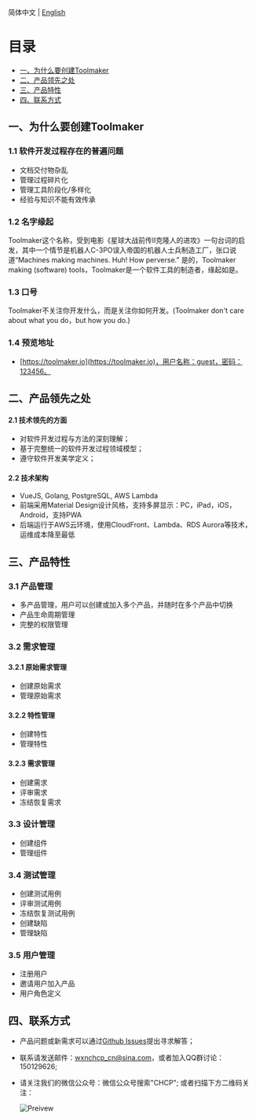 简体中文 | [English](./README.en-US.md)

# 目录
 * [一、为什么要创建Toolmaker](#1)
 * [二、产品领先之处](#2)
 * [三、产品特性](#3)
 * [四、联系方式](#4)

 ## <h2 id="1">一、为什么要创建Toolmaker</h2>
 ### 1.1 软件开发过程存在的普遍问题
  * 文档交付物杂乱
  * 管理过程碎片化
  * 管理工具阶段化/多样化
  * 经验与知识不能有效传承 

 ### 1.2 名字缘起
Toolmaker这个名称，受到电影《星球大战前传II克隆人的进攻》一句台词的启发，其中一个情节是机器人C-3PO误入帝国的机器人士兵制造工厂，张口说道“Machines making machines. Huh! How perverse.” 是的，Toolmaker making (software) tools，Toolmaker是一个软件工具的制造者，缘起如是。

  ### 1.3 口号
 Toolmaker不关注你开发什么，而是关注你如何开发。(Toolmaker don't care about what you do，but how you do.)

  ### 1.4 预览地址
  * [https://toolmaker.io](https://toolmaker.io)，用户名称：guest，密码：123456。

 ## <h2 id="2">二、产品领先之处</h2>
 #### 2.1 技术领先的方面
  * 对软件开发过程与方法的深刻理解；
  * 基于完整统一的软件开发过程领域模型；
  * 遵守软件开发美学定义；

 #### 2.2 技术架构
  * VueJS, Golang, PostgreSQL, AWS Lambda
  * 前端采用Material Design设计风格，支持多屏显示：PC，iPad，iOS，Android，支持PWA
  * 后端运行于AWS云环境，使用CloudFront、Lambda、RDS Aurora等技术，运维成本降至最低

 ## <h2 id="3">三、产品特性</h2>
  ### 3.1 产品管理
  * 多产品管理，用户可以创建或加入多个产品，并随时在多个产品中切换
  * 产品生命周期管理
  * 完整的权限管理
  ### 3.2 需求管理
  #### 3.2.1 原始需求管理
  * 创建原始需求
  * 管理原始需求
  #### 3.2.2 特性管理
  * 创建特性
  * 管理特性
  #### 3.2.3 需求管理
  * 创建需求
  * 评审需求
  * 冻结恢复需求
  ### 3.3 设计管理
  * 创建组件
  * 管理组件  
  ### 3.4 测试管理
  * 创建测试用例
  * 评审测试用例
  * 冻结恢复测试用例
  * 创建缺陷
  * 管理缺陷
  ### 3.5 用户管理
  * 注册用户
  * 邀请用户加入产品
  * 用户角色定义

 ## <h2 id="4">四、联系方式</h2>
  * 产品问题或新需求可以通过[Github Issues](https://github.com/CHCP/toolmaker-docs/issues)提出寻求解答；
  * 联系请发送邮件：wxnchcp_cn@sina.com，或者加入QQ群讨论：150129626;
  * 请关注我们的微信公众号：微信公众号搜索"CHCP"; 或者扫描下方二维码关注：

    ![Preivew](https://mp.weixin.qq.com/mp/qrcode?scene=10000004&size=144&__biz=Mzg4NDA2NTQxOA==&mid=100000004&idx=1&sn=6df5d3671cb2b4034ee0dda49962519f&send_time=1545721051)
